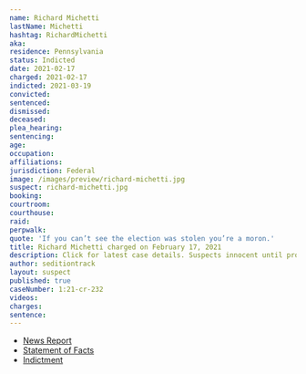 ```yaml
---
name: Richard Michetti
lastName: Michetti
hashtag: RichardMichetti
aka:
residence: Pennsylvania
status: Indicted
date: 2021-02-17
charged: 2021-02-17
indicted: 2021-03-19
convicted: 
sentenced: 
dismissed: 
deceased:
plea_hearing:
sentencing:
age:
occupation:
affiliations:
jurisdiction: Federal
image: /images/preview/richard-michetti.jpg
suspect: richard-michetti.jpg
booking:
courtroom:
courthouse:
raid:
perpwalk:
quote: 'If you can’t see the election was stolen you’re a moron.'
title: Richard Michetti charged on February 17, 2021
description: Click for latest case details. Suspects innocent until proven guilty.
author: seditiontrack
layout: suspect
published: true
caseNumber: 1:21-cr-232
videos:
charges:
sentence:
---
```

- [News Report](https://www.mcall.com/news/pennsylvania/mc-nws-pa-pennsylvania-man-charged-capitol-ex-girlfriend-fbi-20210224-ykcigqstwvdvnaric6chlxrqxy-story.html)
- [Statement of Facts](https://www.justice.gov/usao-dc/case-multi-defendant/file/1371461/download)
- [Indictment](https://www.justice.gov/usao-dc/case-multi-defendant/file/1378296/download)
